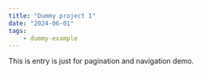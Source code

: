 ```yaml
---
title: "Dummy project 1"
date: "2024-06-01"
tags:
    - dummy-example
---
```


This is entry is just for pagination and navigation demo.